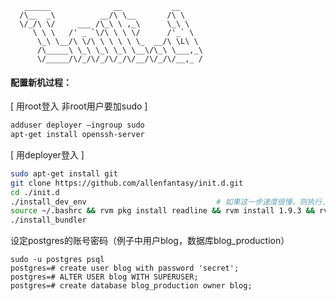 ```
   ______              __           __
  /\__  _\          __/\ \__       /\ \
  \/_/\ \/     ___ /\_\ \ ,_\      \_\ \
     \ \ \   /' _ `\/\ \ \ \/      /'_` \
      \_\ \__/\ \/\ \ \ \ \ \_  __/\ \L\ \
      /\_____\ \_\ \_\ \_\ \__\/\_\ \___,_\
      \/_____/\/_/\/_/\/_/\/__/\/_/\/__,_ /
```

#### 配置新机过程：


[ 用root登入  非root用户要加sudo ]

```bash
adduser deployer —ingroup sudo
apt-get install openssh-server
```

[ 用deployer登入 ]

```bash
sudo apt-get install git
git clone https://github.com/allenfantasy/init.d.git
cd ./init.d
./install_dev_env                             # 如果这一步速度很慢，则执行./replace_mirrors，再重新运行该指令
source ~/.bashrc && rvm pkg install readline && rvm install 1.9.3 && rvm use 1.9.3 --default
./install_bundler
```

设定postgres的账号密码（例子中用户blog，数据库blog_production）

```
sudo -u postgres psql
postgres=# create user blog with password 'secret'; 
postgres=# ALTER USER blog WITH SUPERUSER;
postgres=# create database blog_production owner blog;
```
